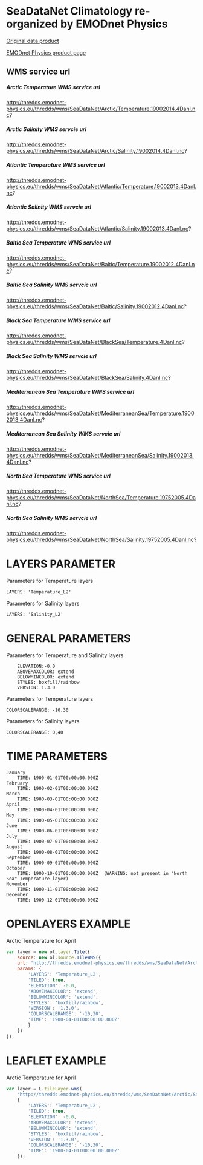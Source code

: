 # SeaDataNet Climatology re-organized by EMODnet Physics

[Original data product](http://sdn.oceanbrowser.net/web-vis/?server=http://gher-diva.phys.ulg.ac.be/web-vis/Python/web/wms)

[EMODnet Physics product page](http://www.emodnet-physics.eu/Map/Products/V2/PRODUCTS.aspx?PRODTYPE=CL)

## WMS service url

##### Arctic Temperature WMS service url
http://thredds.emodnet-physics.eu/thredds/wms/SeaDataNet/Arctic/Temperature.19002014.4Danl.nc?
#####	Arctic Salinity WMS servcie url
http://thredds.emodnet-physics.eu/thredds/wms/SeaDataNet/Arctic/Salinity.19002014.4Danl.nc?
#####	Atlantic Temperature WMS service url
http://thredds.emodnet-physics.eu/thredds/wms/SeaDataNet/Atlantic/Temperature.19002013.4Danl.nc?
#####	Atlantic Salinity WMS servcie url
http://thredds.emodnet-physics.eu/thredds/wms/SeaDataNet/Atlantic/Salinity.19002013.4Danl.nc?
#####	Baltic Sea Temperature WMS service url
http://thredds.emodnet-physics.eu/thredds/wms/SeaDataNet/Baltic/Temperature.19002012.4Danl.nc?
#####	Baltic Sea Salinity WMS servcie url
http://thredds.emodnet-physics.eu/thredds/wms/SeaDataNet/Baltic/Salinity.19002012.4Danl.nc?
#####	Black Sea Temperature WMS service url
http://thredds.emodnet-physics.eu/thredds/wms/SeaDataNet/BlackSea/Temperature.4Danl.nc?
#####	Black Sea Salinity WMS servcie url
http://thredds.emodnet-physics.eu/thredds/wms/SeaDataNet/BlackSea/Salinity.4Danl.nc?
#####	Mediterranean Sea Temperature WMS service url
http://thredds.emodnet-physics.eu/thredds/wms/SeaDataNet/MediterraneanSea/Temperature.19002013.4Danl.nc?
#####	Mediterranean Sea Salinity WMS servcie url
http://thredds.emodnet-physics.eu/thredds/wms/SeaDataNet/MediterraneanSea/Salinity.19002013.4Danl.nc?
#####	North Sea Temperature WMS service url
http://thredds.emodnet-physics.eu/thredds/wms/SeaDataNet/NorthSea/Temperature.19752005.4Danl.nc?
#####	North Sea Salinity WMS servcie url
http://thredds.emodnet-physics.eu/thredds/wms/SeaDataNet/NorthSea/Salinity.19752005.4Danl.nc?
			
# LAYERS PARAMETER

  Parameters for Temperature layers

    LAYERS: 'Temperature_L2'

  Parameters for Salinity layers
    
    LAYERS: 'Salinity_L2'

# GENERAL PARAMETERS

Parameters for Temperature and Salinity layers
  
		ELEVATION:-0.0
		ABOVEMAXCOLOR: extend
		BELOWMINCOLOR: extend
		STYLES: boxfill/rainbow
		VERSION: 1.3.0

Parameters for Temperature layers

    COLORSCALERANGE: -10,30

Parameters for Salinity layers 
		
    COLORSCALERANGE: 0,40
		
# TIME PARAMETERS
	
	January 
		TIME: 1900-01-01T00:00:00.000Z
	February 
		TIME: 1900-02-01T00:00:00.000Z
	March 
		TIME: 1900-03-01T00:00:00.000Z
	April 
		TIME: 1900-04-01T00:00:00.000Z
	May
		TIME: 1900-05-01T00:00:00.000Z
	June
		TIME: 1900-06-01T00:00:00.000Z
	July
		TIME: 1900-07-01T00:00:00.000Z
	August 
		TIME: 1900-08-01T00:00:00.000Z
	September 
		TIME: 1900-09-01T00:00:00.000Z
	October
		TIME: 1900-10-01T00:00:00.000Z  (WARNING: not present in "North Sea" Temperature layer)
	November 
		TIME: 1900-11-01T00:00:00.000Z
	December 
		TIME: 1900-12-01T00:00:00.000Z

# OPENLAYERS EXAMPLE

Arctic Temperature for April
```javascript
var layer = new ol.layer.Tile({          
	source: new ol.source.TileWMS({
	url: 'http://thredds.emodnet-physics.eu/thredds/wms/SeaDataNet/Arctic/Salinity.19002014.4Danl.nc?',
	params: {
		'LAYERS': 'Temperature_L2', 
		'TILED': true,
		'ELEVATION': -0.0,
		'ABOVEMAXCOLOR': 'extend',
		'BELOWMINCOLOR': 'extend',
		'STYLES': 'boxfill/rainbow',
		'VERSION': '1.3.0',
		'COLORSCALERANGE': '-10,30',
		'TIME': '1900-04-01T00:00:00.000Z'
		}
	})
});
```

# LEAFLET EXAMPLE

Arctic Temperature for April
```javascript
var layer = L.tileLayer.wms(
	'http://thredds.emodnet-physics.eu/thredds/wms/SeaDataNet/Arctic/Salinity.19002014.4Danl.nc?', 
	{
		'LAYERS': 'Temperature_L2', 
		'TILED': true,
		'ELEVATION': -0.0,
		'ABOVEMAXCOLOR': 'extend',
		'BELOWMINCOLOR': 'extend',
		'STYLES': 'boxfill/rainbow',
		'VERSION': '1.3.0',
		'COLORSCALERANGE': '-10,30',
		'TIME': '1900-04-01T00:00:00.000Z'		
	});
```

